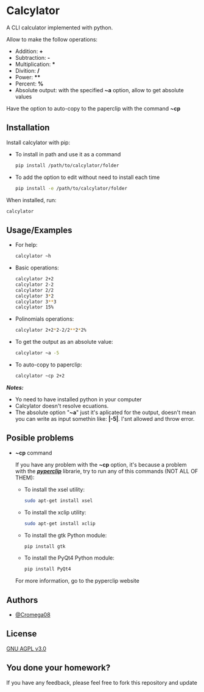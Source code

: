 # Calcylator

A CLI calculator implemented with python.

Allow to make the follow operations:

* Addition: **+**
* Subtraction: **-**
* Multiplication: **\***
* Divition: **/**
* Power: **\*\***
* Percent: **%**
* Absolute output: with the specified **~a** option, allow to get absolute values

Have the option to auto-copy to the paperclip with the command **~cp**

## Installation

Install calcylator with pip:

* To install in path and use it as a command

    ```bash
    pip install /path/to/calcylator/folder
    ```

* To add the option to edit without need to install each time

    ```bash
    pip install -e /path/to/calcylator/folder
    ```

When installed, run:

```bash
calcylator
```

## Usage/Examples

* For help:

    ```bash
    calcylator ~h
    ```

* Basic operations:

    ```bash
    calcylator 2+2
    calcylator 2-2
    calcylator 2/2
    calcylator 3*2
    calcylator 3**3
    calcylator 15%
    ```

* Polinomials operations:

    ```bash
    calcylator 2+2*2-2/2**2*2%
    ```

* To get the output as an absolute value:

    ```bash
    calcylator ~a -5
    ```

* To auto-copy to paperclip:

    ```bash
    calcylator ~cp 2+2
    ```

**_Notes:_**

* Yo need to have installed python in your computer
* Calcylator doesn't resolve ecuations.
* The absolute option "**~a**" just it's aplicated for the output, doesn't mean you can write as input somethin like: **|-5|**. I'snt allowed and throw error.

## Posible problems

* **~cp** command

    If you have any problem with the **~cp** option, it's because a problem with the [**_pyperclip_**](https://pyperclip.readthedocs.io/en/latest/) librarie, try to run any of this commands (NOT ALL OF THEM):

    * To install the xsel utility:

        ```bash
        sudo apt-get install xsel
        ```

    * To install the xclip utility:

        ```bash
        sudo apt-get install xclip
        ```

    * To install the gtk Python module:

        ```bash
        pip install gtk
        ```

    * To install the PyQt4 Python module:

        ```bash
        pip install PyQt4
        ```

    For more information, go to the pyperclip website

## Authors

* [@Cromega08](https://www.github.com/cromega08)

## License

[GNU AGPL v3.0](https://choosealicense.com/licenses/agpl-3.0/)

## You done your homework?

If you have any feedback, please feel free to fork this repository and update
